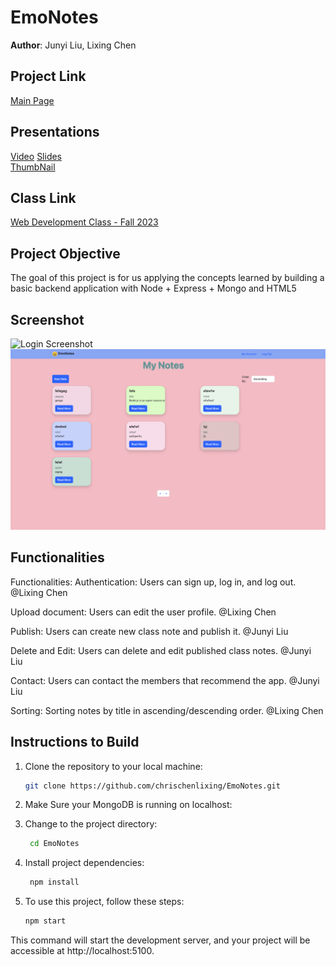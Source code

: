 # EmoNotes

**Author**: Junyi Liu, Lixing Chen

## Project Link

[Main Page](https://emonotes.onrender.com/)

## Presentations

[Video](https://www.youtube.com/watch?v=_50LUIQIwgs) 
[Slides](https://docs.google.com/presentation/d/1XGUgE0xYDz4MeAFfKxZOGgpzU6a0xOfBnadHk00XB_E/edit#slide=id.p)   
[ThumbNail](https://emonotes.onrender.com/image/ThumbNail.png)

## Class Link

[Web Development Class - Fall 2023](https://johnguerra.co/classes/webDevelopment_fall_2023/)

## Project Objective

The goal of this project is for us applying the concepts learned by building a basic backend application with Node + Express + Mongo and HTML5

## Screenshot

![Login Screenshot](./public/image/ThumbNail.png)
![HomePage Screenshot](./public/image/IndexScreenShot.png)

## Functionalities

Functionalities:
Authentication: Users can sign up, log in, and log out.
@Lixing Chen

Upload document: Users can edit the user profile.
@Lixing Chen

Publish: Users can create new class note and publish it.
@Junyi Liu

Delete and Edit: Users can delete and edit published class notes. 
@Junyi Liu

Contact: Users can contact the members that recommend the app.
@Junyi Liu

Sorting: Sorting notes by title in ascending/descending order. 
@Lixing Chen


## Instructions to Build

1. Clone the repository to your local machine:

   ```bash
   git clone https://github.com/chrischenlixing/EmoNotes.git
   ```
2. Make Sure your MongoDB is running on localhost:
2. Change to the project directory:

   ``` bash
    cd EmoNotes
   ```
3. Install project dependencies:
   ``` bash
    npm install
    ```
4. To use this project, follow these steps:

    ``` bash
    npm start
    ``` 
This command will start the development server, and your project will be accessible at http://localhost:5100.

